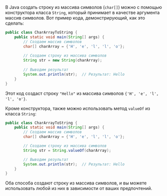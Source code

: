 В Java создать строку из массива символов (`char[]`) можно с помощью конструктора класса `String`, который принимает в качестве аргумента массив символов. Вот пример кода, демонстрирующий, как это сделать:

```java
public class CharArrayToString {
    public static void main(String[] args) {
        // Создаем массив символов
        char[] charArray = {'H', 'e', 'l', 'l', 'o'};
        
        // Создаем строку из массива символов
        String str = new String(charArray);
        
        // Выводим результат
        System.out.println(str);  // Результат: Hello
    }
}
```

Этот код создаст строку `"Hello"` из массива символов `{'H', 'e', 'l', 'l', 'o'}`.

Кроме конструктора, также можно использовать метод `valueOf` из класса `String`:

```java
public class CharArrayToString {
    public static void main(String[] args) {
        // Создаем массив символов
        char[] charArray = {'H', 'e', 'l', 'l', 'o'};

        // Создаем строку из массива символов
        String str = String.valueOf(charArray);

        // Выводим результат
        System.out.println(str);  // Результат: Hello
    }
}
```

Оба способа создают строку из массива символов, и вы можете использовать любой из них в зависимости от ваших предпочтений.